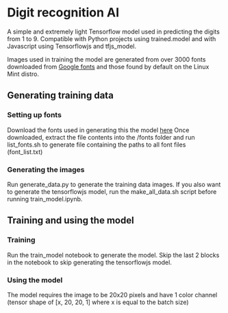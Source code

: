# Digit recognition AI
A simple and extremely light Tensorflow model used in predicting the digits from 1 to 9. Compatible with Python projects using trained.model and with Javascript using Tensorflowjs and tfjs_model.

Images used in training the model are generated from over 3000 fonts downloaded from [Google fonts](https://fonts.google.com/) and those found by default on the Linux Mint distro.

## Generating training data
### Setting up fonts
Download the fonts used in generating this the model [here](https://mega.nz/file/lqhAmQYJ#MWhRw25wPtk43pWgvAUVT4RagPZazoodrFoSH5LipgE)
Once downloaded, extract the file contents into the /fonts folder and run list_fonts.sh to generate file containing the paths to all font files (font_list.txt)

### Generating the images
Run generate_data.py to generate the training data images. If you also want to generate the tensorflowjs model, run the make_all_data.sh script before running train_model.ipynb.

## Training and using the model
### Training
Run the train_model notebook to generate the model. Skip the last 2 blocks in the notebook to skip generating the tensorflowjs model.

### Using the model
The model requires the image to be 20x20 pixels and have 1 color channel (tensor shape of \[x, 20, 20, 1] where x is equal to the batch size)
